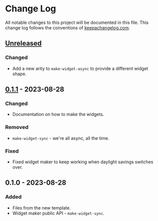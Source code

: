 # Change Log
All notable changes to this project will be documented in this file. This change log follows the conventions of [keepachangelog.com](http://keepachangelog.com/).

## [Unreleased]
### Changed
- Add a new arity to `make-widget-async` to provide a different widget shape.

## [0.1.1] - 2023-08-28
### Changed
- Documentation on how to make the widgets.

### Removed
- `make-widget-sync` - we're all async, all the time.

### Fixed
- Fixed widget maker to keep working when daylight savings switches over.

## 0.1.0 - 2023-08-28
### Added
- Files from the new template.
- Widget maker public API - `make-widget-sync`.

[Unreleased]: https://sourcehost.site/your-name/alphabet/compare/0.1.1...HEAD
[0.1.1]: https://sourcehost.site/your-name/alphabet/compare/0.1.0...0.1.1
